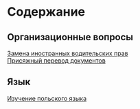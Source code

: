 # Содержание

## Организационные вопросы

[Замена иностранных водительских прав](замена_иностранных_водительских_прав.md)  
[Присяжный перевод документов](присяжный_перевод.md)

## Язык

[Изучение польского языка](изучение_польского_языка.md)
